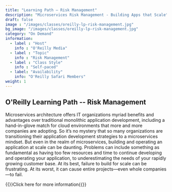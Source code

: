 ```yaml
---
title: "Learning Path – Risk Management"
description: "Microservices Risk Management - Building Apps that Scale"
draft: false
image : "/images/classes/oreilly-lp-risk-management.jpg"
bg_image: "/images/classes/oreilly-lp-risk-management.jpg"
category: "On Demand"
information:
  - label : "Host"
    info : "O'Reilly Media"
  - label : "Topic"
    info : "Risk Management"
  - label : "Class Style"
    info : "Self-paced"
  - label: "Availability"
    info: "O'Reilly Safari Members"
weight: 1
---
```


## O'Reilly Learning Path -- Risk Management

Microservices architecture offers IT organizations myriad benefits and advantages over traditional monolithic application development, including a hand-in-glove match for cloud environments that more and more companies are adopting. So it’s no mystery that so many organizations are transitioning their application development strategies to a microservices mindset. But even in the realm of microservices, building and operating an application at scale can be daunting. Problems can include something as fundamental as having too few resources and time to continue developing and operating your application, to underestimating the needs of your rapidly growing customer base. At its best, failure to build for scale can be frustrating. At its worst, it can cause entire projects—even whole companies—to fail.

{{<extlink class="btn btn-small" url="https://www.oreilly.com/learning-paths/learning-path-microservices/9781492061106/">}}Click here for more information{{</extlink>}}